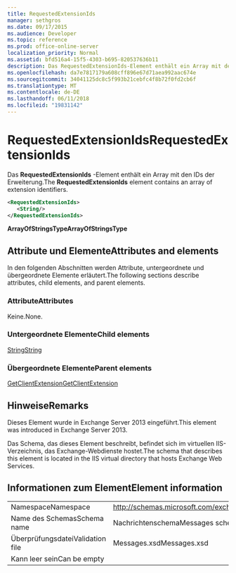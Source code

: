 ```yaml
---
title: RequestedExtensionIds
manager: sethgros
ms.date: 09/17/2015
ms.audience: Developer
ms.topic: reference
ms.prod: office-online-server
localization_priority: Normal
ms.assetid: bfd516a4-15f5-4303-b695-820537636b11
description: Das RequestedExtensionIds-Element enthält ein Array mit den IDs der Erweiterung.
ms.openlocfilehash: da7e7817179a608cff896e67d71aea992aac674e
ms.sourcegitcommit: 34041125dc8c5f993b21cebfc4f8b72f0fd2cb6f
ms.translationtype: MT
ms.contentlocale: de-DE
ms.lasthandoff: 06/11/2018
ms.locfileid: "19831142"
---
```

# <a name="requestedextensionids"></a><span data-ttu-id="8ab7c-103">RequestedExtensionIds</span><span class="sxs-lookup"><span data-stu-id="8ab7c-103">RequestedExtensionIds</span></span>

<span data-ttu-id="8ab7c-104">Das **RequestedExtensionIds** -Element enthält ein Array mit den IDs der Erweiterung.</span><span class="sxs-lookup"><span data-stu-id="8ab7c-104">The **RequestedExtensionIds** element contains an array of extension identifiers.</span></span> 
  
```XML
<RequestedExtensionIds>
   <String/>
</RequestedExtensionIds>
```

 <span data-ttu-id="8ab7c-105">**ArrayOfStringsType**</span><span class="sxs-lookup"><span data-stu-id="8ab7c-105">**ArrayOfStringsType**</span></span>
## <a name="attributes-and-elements"></a><span data-ttu-id="8ab7c-106">Attribute und Elemente</span><span class="sxs-lookup"><span data-stu-id="8ab7c-106">Attributes and elements</span></span>

<span data-ttu-id="8ab7c-107">In den folgenden Abschnitten werden Attribute, untergeordnete und übergeordnete Elemente erläutert.</span><span class="sxs-lookup"><span data-stu-id="8ab7c-107">The following sections describe attributes, child elements, and parent elements.</span></span>
  
### <a name="attributes"></a><span data-ttu-id="8ab7c-108">Attribute</span><span class="sxs-lookup"><span data-stu-id="8ab7c-108">Attributes</span></span>

<span data-ttu-id="8ab7c-109">Keine.</span><span class="sxs-lookup"><span data-stu-id="8ab7c-109">None.</span></span>
  
### <a name="child-elements"></a><span data-ttu-id="8ab7c-110">Untergeordnete Elemente</span><span class="sxs-lookup"><span data-stu-id="8ab7c-110">Child elements</span></span>

[<span data-ttu-id="8ab7c-111">String</span><span class="sxs-lookup"><span data-stu-id="8ab7c-111">String</span></span>](string.md)
  
### <a name="parent-elements"></a><span data-ttu-id="8ab7c-112">Übergeordnete Elemente</span><span class="sxs-lookup"><span data-stu-id="8ab7c-112">Parent elements</span></span>

[<span data-ttu-id="8ab7c-113">GetClientExtension</span><span class="sxs-lookup"><span data-stu-id="8ab7c-113">GetClientExtension</span></span>](getclientextension.md)
  
## <a name="remarks"></a><span data-ttu-id="8ab7c-114">Hinweise</span><span class="sxs-lookup"><span data-stu-id="8ab7c-114">Remarks</span></span>

<span data-ttu-id="8ab7c-115">Dieses Element wurde in Exchange Server 2013 eingeführt.</span><span class="sxs-lookup"><span data-stu-id="8ab7c-115">This element was introduced in Exchange Server 2013.</span></span>
  
<span data-ttu-id="8ab7c-116">Das Schema, das dieses Element beschreibt, befindet sich im virtuellen IIS-Verzeichnis, das Exchange-Webdienste hostet.</span><span class="sxs-lookup"><span data-stu-id="8ab7c-116">The schema that describes this element is located in the IIS virtual directory that hosts Exchange Web Services.</span></span>
  
## <a name="element-information"></a><span data-ttu-id="8ab7c-117">Informationen zum Element</span><span class="sxs-lookup"><span data-stu-id="8ab7c-117">Element information</span></span>

|||
|:-----|:-----|
|<span data-ttu-id="8ab7c-118">Namespace</span><span class="sxs-lookup"><span data-stu-id="8ab7c-118">Namespace</span></span>  <br/> |http://schemas.microsoft.com/exchange/services/2006/messages  <br/> |
|<span data-ttu-id="8ab7c-119">Name des Schemas</span><span class="sxs-lookup"><span data-stu-id="8ab7c-119">Schema name</span></span>  <br/> |<span data-ttu-id="8ab7c-120">Nachrichtenschema</span><span class="sxs-lookup"><span data-stu-id="8ab7c-120">Messages schema</span></span>  <br/> |
|<span data-ttu-id="8ab7c-121">Überprüfungsdatei</span><span class="sxs-lookup"><span data-stu-id="8ab7c-121">Validation file</span></span>  <br/> |<span data-ttu-id="8ab7c-122">Messages.xsd</span><span class="sxs-lookup"><span data-stu-id="8ab7c-122">Messages.xsd</span></span>  <br/> |
|<span data-ttu-id="8ab7c-123">Kann leer sein</span><span class="sxs-lookup"><span data-stu-id="8ab7c-123">Can be empty</span></span>  <br/> ||
   

